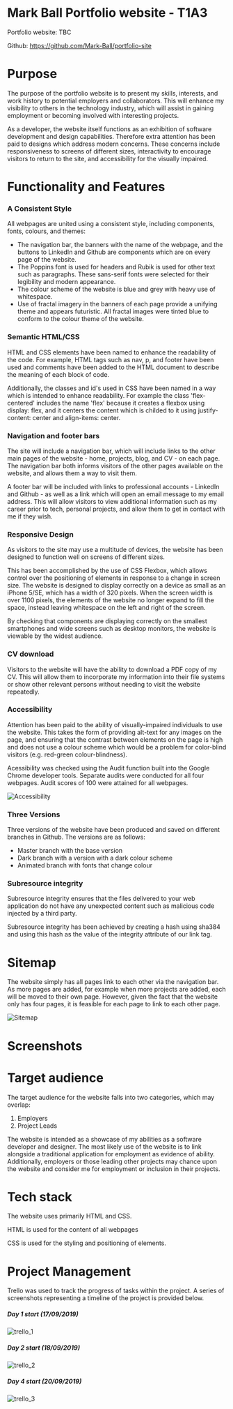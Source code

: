 # Mark Ball Portfolio website - T1A3

Portfolio website: TBC

Github: https://github.com/Mark-Ball/portfolio-site

# Purpose

The purpose of the portfolio website is to present my skills, interests, and work history to potential employers and collaborators. This will enhance my visibility to others in the technology industry, which will assist in gaining employment or becoming involved with interesting projects.

As a developer, the website itself functions as an exhibition of software development and design capabilities. Therefore extra attention has been paid to designs which address modern concerns. These concerns include responsiveness to screens of different sizes, interactivity to encourage visitors to return to the site, and accessibility for the visually impaired.

# Functionality and Features

### A Consistent Style

All webpages are united using a consistent style, including components, fonts, colours, and themes:

- The navigation bar, the banners with the name of the webpage, and the buttons to LinkedIn and Github are components which are on every page of the website.
- The Poppins font is used for headers and Rubik is used for other text such as paragraphs. These sans-serif fonts were selected for their legibility and modern appearance.
- The colour scheme of the website is blue and grey with heavy use of whitespace.
- Use of fractal imagery in the banners of each page provide a unifying theme and appears futuristic. All fractal images were tinted blue to conform to the colour theme of the website.

### Semantic HTML/CSS

HTML and CSS elements have been named to enhance the readability of the code. For example, HTML tags such as nav, p, and footer have been used and comments have been added to the HTML document to describe the meaning of each block of code.

Additionally, the classes and id's used in CSS have been named in a way which is intended to enhance readability. For example the class 'flex-centered' includes the name 'flex' because it creates a flexbox using display: flex, and it centers the content which is childed to it using justify-content: center and align-items: center.

### Navigation and footer bars

The site will include a navigation bar, which will include links to the other main pages of the website - home, projects, blog, and CV - on each page. The navigation bar both informs visitors of the other pages available on the website, and allows them a way to visit them.

A footer bar will be included with links to professional accounts - LinkedIn and Github - as well as a link which will open an email message to my email address. This will allow visitors to view additional information such as my career prior to tech, personal projects, and allow them to get in contact with me if they wish.

### Responsive Design

As visitors to the site may use a multitude of devices, the website has been designed to function well on screens of different sizes. 

This has been accomplished by the use of CSS Flexbox, which allows control over the positioning of elements in response to a change in screen size. The website is designed to display correctly on a device as small as an iPhone 5/SE, which has a width of 320 pixels. When the screen width is over 1100 pixels, the elements of the website no longer expand to fill the space, instead leaving whitespace on the left and right of the screen.

By checking that components are displaying correctly on the smallest smartphones and wide screens such as desktop monitors, the website is viewable by the widest audience.

### CV download

Visitors to the website will have the ability to download a PDF copy of my CV. This will allow them to incorporate my information into their file systems or show other relevant persons without needing to visit the website repeatedly.

### Accessibility

Attention has been paid to the ability of visually-impaired individuals to use the website. This takes the form of providing alt-text for any images on the page, and ensuring that the contrast between elements on the page is high and does not use a colour scheme which would be a problem for color-blind visitors (e.g. red-green colour-blindness).

Acessibility was checked using the Audit function built into the Google Chrome developer tools. Separate audits were conducted for all four webpages. Audit scores of 100 were attained for all webpages.

![Accessibility](./docs/accessibility_score.jpg)

### Three Versions

Three versions of the website have been produced and saved on different branches in Github. The versions are as follows:

- Master branch with the base version
- Dark branch with a version with a dark colour scheme
- Animated branch with fonts that change colour

### Subresource integrity

Subresource integrity ensures that the files delivered to your web application do not have any unexpected content such as malicious code injected by a third party.

Subresource integrity has been achieved by creating a hash using sha384 and using this hash as the value of the integrity attribute of our link tag. 

# Sitemap

The website simply has all pages link to each other via the navigation bar. As more pages are added, for example when more projects are added, each will be moved to their own page. However, given the fact that the website only has four pages, it is feasible for each page to link to each other page.

![Sitemap](./docs/sitemap.jpg)

# Screenshots


# Target audience

The target audience for the website falls into two categories, which may overlap:

1. Employers
2. Project Leads

The website is intended as a showcase of my abilities as a software developer and designer. The most likely use of the website is to link alongside a traditional application for employment as evidence of ability. Additionally, employers or those leading other projects may chance upon the website and consider me for employment or inclusion in their projects.

# Tech stack
The website uses primarily HTML and CSS.

HTML is used for the content of all webpages

CSS is used for the styling and positioning of elements.

# Project Management

Trello was used to track the progress of tasks within the project. A series of screenshots representing a timeline of the project is provided below.

##### Day 1 start (17/09/2019)
![trello_1](./docs/trello_1.jpg)

##### Day 2 start (18/09/2019)
![trello_2](./docs/trello_2.jpg)

##### Day 4 start (20/09/2019)
![trello_3](./docs/trello_3.jpg)